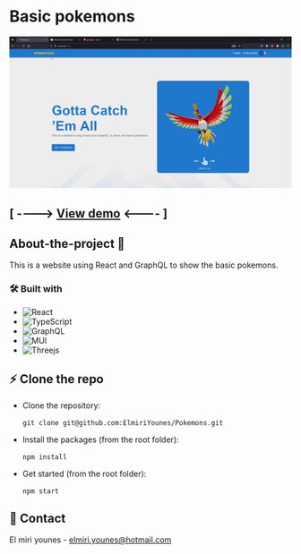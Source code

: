 # Basic pokemons

![demo gif](./src/assets/images/gif/demo.gif "demo gif")

## [ ----> [View demo](https://elmiriyounes.github.io/Pokemons/) <---- ]

## About-the-project 🚀

This is a website using React and GraphQL to show the basic pokemons.

### 🛠 Built with

* ![React](https://img.shields.io/badge/react-%2320232a.svg?style=for-the-badge&logo=react&logoColor=%2361DAFB)
* ![TypeScript](https://img.shields.io/badge/typescript-%23007ACC.svg?style=for-the-badge&logo=typescript&logoColor=white)
* ![GraphQL](https://img.shields.io/badge/-GraphQL-E10098?style=for-the-badge&logo=graphql&logoColor=white)
* ![MUI](https://img.shields.io/badge/MUI-%230081CB.svg?style=for-the-badge&logo=mui&logoColor=white)
* ![Threejs](https://img.shields.io/badge/threejs-black?style=for-the-badge&logo=three.js&logoColor=white)

## ⚡️ Clone the repo

* Clone the repository:
    ```gitbash
    git clone git@github.com:ElmiriYounes/Pokemons.git
    ```

* Install the packages (from the root folder):
    ```gitbash
    npm install
    ```

* Get started (from the root folder):
    ```gitbash
    npm start
    ```

## 💬 Contact

El miri younes - elmiri.younes@hotmail.com